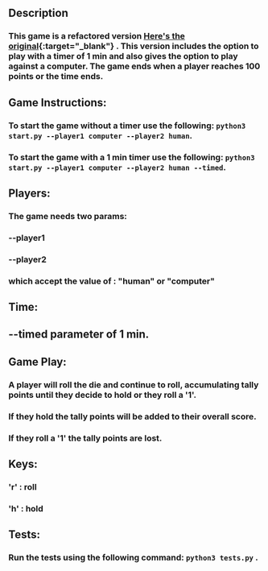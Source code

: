 ## Description
### This game is a refactored version [Here's the original](https://github.com/leov2000/IS211_Assignment7){:target="_blank"} . This version includes the option to play with a timer of 1 min and also gives the option to play against a computer. The game ends when a player reaches 100 points or the time ends.

## Game Instructions:
### To start the game without a timer use the following: `python3 start.py --player1 computer --player2 human`.
### To start the game with a 1 min timer use the following: `python3 start.py --player1 computer --player2 human --timed`. 

## Players:
### The game needs two params:
### --player1 
### --player2 
### which accept the value of : "human" or "computer"

## Time:
## --timed parameter of 1 min.

## Game Play:
### A player will roll the die and continue to roll, accumulating tally points until they decide to hold or they roll a '1'. 
### If they hold the tally points will be added to their overall score. 
### If they roll a '1' the tally points are lost. 

## Keys:
### 'r' : roll
### 'h' : hold

## Tests:
### Run the tests using the following command: `python3 tests.py` .

